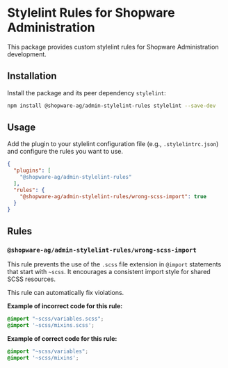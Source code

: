 # Stylelint Rules for Shopware Administration

This package provides custom stylelint rules for Shopware Administration development.

## Installation

Install the package and its peer dependency `stylelint`:

```bash
npm install @shopware-ag/admin-stylelint-rules stylelint --save-dev
```

## Usage

Add the plugin to your stylelint configuration file (e.g., `.stylelintrc.json`) and configure the rules you want to use.

```json
{
  "plugins": [
    "@shopware-ag/admin-stylelint-rules"
  ],
  "rules": {
    "@shopware-ag/admin-stylelint-rules/wrong-scss-import": true
  }
}
```

## Rules

### `@shopware-ag/admin-stylelint-rules/wrong-scss-import`

This rule prevents the use of the `.scss` file extension in `@import` statements that start with `~scss`. It encourages a consistent import style for shared SCSS resources.

This rule can automatically fix violations.

**Example of incorrect code for this rule:**

```scss
@import "~scss/variables.scss";
@import '~scss/mixins.scss';
```

**Example of correct code for this rule:**

```scss
@import "~scss/variables";
@import '~scss/mixins';
```